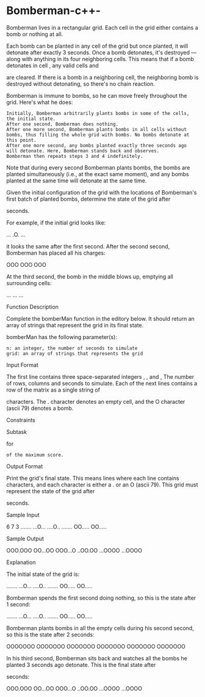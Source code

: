 # Bomberman-c++-

Bomberman lives in a rectangular grid. Each cell in the grid either contains a bomb or nothing at all.

Each bomb can be planted in any cell of the grid but once planted, it will detonate after exactly 3 seconds. Once a bomb detonates, it's destroyed — along with anything in its four neighboring cells. This means that if a bomb detonates in cell
, any valid cells and

are cleared. If there is a bomb in a neighboring cell, the neighboring bomb is destroyed without detonating, so there's no chain reaction.

Bomberman is immune to bombs, so he can move freely throughout the grid. Here's what he does:

    Initially, Bomberman arbitrarily plants bombs in some of the cells, the initial state.
    After one second, Bomberman does nothing.
    After one more second, Bomberman plants bombs in all cells without bombs, thus filling the whole grid with bombs. No bombs detonate at this point.
    After one more second, any bombs planted exactly three seconds ago will detonate. Here, Bomberman stands back and observes.
    Bomberman then repeats steps 3 and 4 indefinitely.

Note that during every second Bomberman plants bombs, the bombs are planted simultaneously (i.e., at the exact same moment), and any bombs planted at the same time will detonate at the same time.

Given the initial configuration of the grid with the locations of Bomberman's first batch of planted bombs, determine the state of the grid after

seconds.

For example, if the initial grid looks like:

...
.O.
...

it looks the same after the first second. After the second second, Bomberman has placed all his charges:

OOO
OOO
OOO

At the third second, the bomb in the middle blows up, emptying all surrounding cells:

...
...
...

Function Description

Complete the bomberMan function in the editory below. It should return an array of strings that represent the grid in its final state.

bomberMan has the following parameter(s):

    n: an integer, the number of seconds to simulate
    grid: an array of strings that represents the grid

Input Format

The first line contains three space-separated integers
, , and , The number of rows, columns and seconds to simulate.
Each of the next lines contains a row of the matrix as a single string of

characters. The . character denotes an empty cell, and the O character (ascii 79) denotes a bomb.

Constraints

Subtask

for

    of the maximum score.

Output Format

Print the grid's final state. This means
lines where each line contains characters, and each character is either a . or an O (ascii 79). This grid must represent the state of the grid after

seconds.

Sample Input

6 7 3
.......
...O...
....O..
.......
OO.....
OO.....

Sample Output

OOO.OOO
OO...OO
OOO...O
..OO.OO
...OOOO
...OOOO

Explanation

The initial state of the grid is:

.......
...O...
....O..
.......
OO.....
OO.....

Bomberman spends the first second doing nothing, so this is the state after 1 second:

.......
...O...
....O..
.......
OO.....
OO.....

Bomberman plants bombs in all the empty cells during his second second, so this is the state after 2 seconds:

OOOOOOO
OOOOOOO
OOOOOOO
OOOOOOO
OOOOOOO
OOOOOOO

In his third second, Bomberman sits back and watches all the bombs he planted 3 seconds ago detonate. This is the final state after

seconds:

OOO.OOO
OO...OO
OOO...O
..OO.OO
...OOOO
...OOOO
